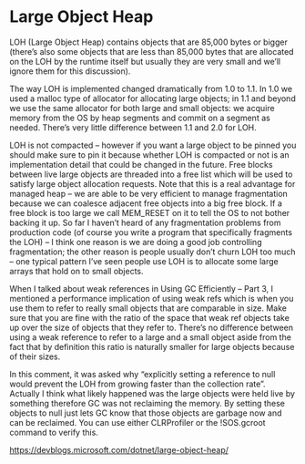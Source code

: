<h1>Large Object Heap</h1>
LOH (Large Object Heap) contains objects that are 85,000 bytes or bigger 
(there’s also some objects that are less than 85,000 bytes that are allocated on the LOH by the runtime itself but usually they are very small and we’ll ignore them for this discussion).

 

The way LOH is implemented changed dramatically from 1.0 to 1.1. In 1.0 we used a malloc type of allocator for allocating large objects; 
in 1.1 and beyond we use the same allocator for both large and small objects: we acquire memory from the OS by heap segments and commit on a segment as needed. 
There’s very little difference between 1.1 and 2.0 for LOH.

 

LOH is not compacted – however if you want a large object to be pinned you should make sure to pin it because whether LOH is compacted or not is an implementation detail 
that could be changed in the future. Free blocks between live large objects are threaded into a free list which will be used to satisfy large object allocation requests.
 Note that this is a real advantage for managed heap – we are able to be very efficient to manage fragmentation because we can coalesce adjacent free objects into a big free block. 
 If a free block is too large we call MEM_RESET on it to tell the OS to not bother backing it up. 
 So far I haven’t heard of any fragmentation problems from production code (of course you write a program that specifically fragments the LOH) – I think one reason is we are doing a good job controlling fragmentation; 
 the other reason is people usually don’t churn LOH too much – one typical pattern I’ve seen people use LOH is to allocate some large arrays that hold on to small objects.

 

When I talked about weak references in Using GC Efficiently – Part 3, 
I mentioned a performance implication of using weak refs which is when you use them to refer to really small objects that are comparable in size. 
Make sure that you are fine with the ratio of the space that weak ref objects take up over the size of objects that they refer to. 
There’s no difference between using a weak reference to refer to a large and a small object aside from the fact that by definition this ratio is naturally smaller for large objects because of their sizes.

 

In this comment, it was asked why “explicitly setting a reference to null would prevent the LOH from growing faster than the collection rate”. 
Actually I think what likely happened was the large objects were held live by something therefore GC was not reclaiming the memory. 
By setting these objects to null just lets GC know that those objects are garbage now and can be reclaimed. You can use either CLRProfiler or the !SOS.gcroot command to verify this.

 

https://devblogs.microsoft.com/dotnet/large-object-heap/